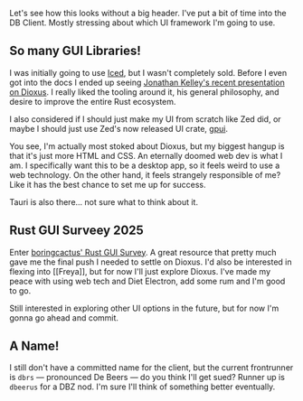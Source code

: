 <!--
title: Project: DB Client - UI and Name Thoughts
desc: No more Iced, thanks Rust GUI Survey
date: 2025-10-10
-->
Let's see how this looks without a big header. I've put a bit of time into the DB Client. Mostly stressing about which UI framework I'm going to use.

## So many GUI Libraries!
I was initially going to use [Iced](https://book.iced.rs/), but I wasn't completely sold. Before I even got into the docs I ended up seeing [Jonathan Kelley's recent presentation on Dioxus](https://www.youtube.com/watch?v=Kl90J5RmPxY). I really liked the tooling around it, his general philosophy, and desire to improve the entire Rust ecosystem.

I also considered if I should just make my UI from scratch like Zed did, or maybe I should just use Zed's now released UI crate, [gpui](https://www.gpui.rs/).

You see, I'm actually most stoked about Dioxus, but my biggest hangup is that it's just more HTML and CSS. An eternally doomed web dev is what I am. I specifically want this to be a desktop app, so it feels weird to use a web technology. On the other hand, it feels strangely responsible of me? Like it has the best chance to set me up for success.

Tauri is also there... not sure what to think about it.
## Rust GUI Surveey 2025
Enter [boringcactus' Rust GUI Survey](https://www.boringcactus.com/2025/04/13/2025-survey-of-rust-gui-libraries.html). A great resource that pretty much gave me the final push I needed to settle on Dioxus. I'd also be interested in flexing into [[Freya]], but for now I'll just explore Dioxus. I've made my peace with using web tech and Diet Electron, add some rum and I'm good to go.

Still interested in exploring other UI options in the future, but for now I'm gonna go ahead and commit.

## A Name!
I still don't have a committed name for the client, but the current frontrunner is `dbrs` — pronounced De Beers — do you think I'll get sued? Runner up is `dbeerus` for a DBZ nod. I'm sure I'll think of something better eventually.
